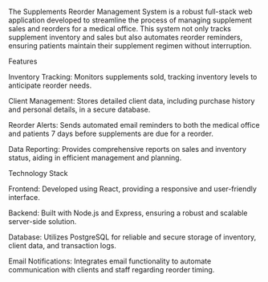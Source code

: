 The Supplements Reorder Management System is a robust full-stack web application developed to streamline the process of managing supplement sales and reorders for a medical office. This system not only tracks supplement inventory and sales but also automates reorder reminders, ensuring patients maintain their supplement regimen without interruption.

Features

Inventory Tracking: Monitors supplements sold, tracking inventory levels to anticipate reorder needs.

Client Management: Stores detailed client data, including purchase history and personal details, in a secure database.

Reorder Alerts: Sends automated email reminders to both the medical office and patients 7 days before supplements are due for a reorder.

Data Reporting: Provides comprehensive reports on sales and inventory status, aiding in efficient management and planning.

Technology Stack

Frontend: Developed using React, providing a responsive and user-friendly interface.

Backend: Built with Node.js and Express, ensuring a robust and scalable server-side solution.

Database: Utilizes PostgreSQL for reliable and secure storage of inventory, client data, and transaction logs.

Email Notifications: Integrates email functionality to automate communication with clients and staff regarding reorder timing.
